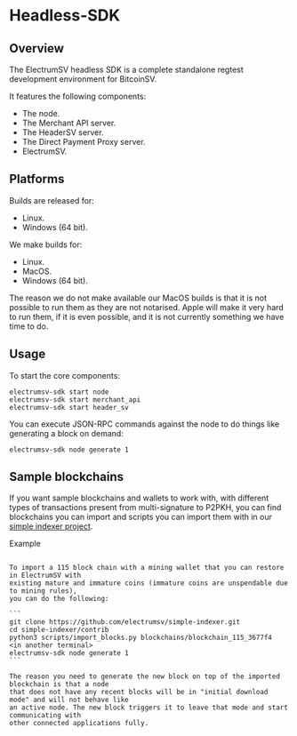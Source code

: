 Headless-SDK
============

Overview
--------

The ElectrumSV headless SDK is a complete standalone regtest development environment for BitcoinSV.

It features the following components:

* The node.
* The Merchant API server.
* The HeaderSV server.
* The Direct Payment Proxy server.
* ElectrumSV.

Platforms
---------

Builds are released for:

* Linux.
* Windows (64 bit).

We make builds for:

* Linux.
* MacOS.
* Windows (64 bit).

The reason we do not make available our MacOS builds is that it is not possible to run them
as they are not notarised. Apple will make it very hard to run them, if it is even possible,
and it is not currently something we have time to do.

Usage
-----

To start the core components:

```
electrumsv-sdk start node
electrumsv-sdk start merchant_api
electrumsv-sdk start header_sv
```

You can execute JSON-RPC commands against the node to do things like generating a block on demand:

```
electrumsv-sdk node generate 1
```

Sample blockchains
------------------

If you want sample blockchains and wallets to work with, with different types of transactions
present from multi-signature to P2PKH, you can find blockchains you can import and scripts
you can import them with in our
[simple indexer project](https://github.com/electrumsv/simple-indexer/tree/master/contrib).


Example
~~~~~~~

To import a 115 block chain with a mining wallet that you can restore in ElectrumSV with
existing mature and immature coins (immature coins are unspendable due to mining rules),
you can do the following:

```
git clone https://github.com/electrumsv/simple-indexer.git
cd simple-indexer/contrib
python3 scripts/import_blocks.py blockchains/blockchain_115_3677f4
<in another terminal>
electrumsv-sdk node generate 1
```

The reason you need to generate the new block on top of the imported blockchain is that a node
that does not have any recent blocks will be in "initial download mode" and will not behave like
an active node. The new block triggers it to leave that mode and start communicating with
other connected applications fully.
